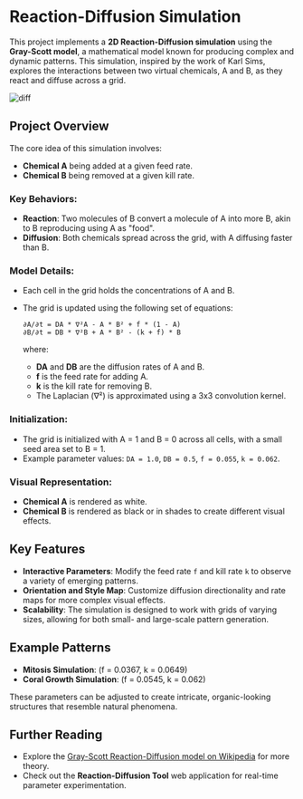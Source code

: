 # Reaction-Diffusion Simulation

This project implements a **2D Reaction-Diffusion simulation** using the **Gray-Scott model**, a mathematical model known for producing complex and dynamic patterns. This simulation, inspired by the work of Karl Sims, explores the interactions between two virtual chemicals, A and B, as they react and diffuse across a grid.

![diff](https://github.com/user-attachments/assets/41f99495-b773-428d-bf73-a72c255d7780)

## Project Overview

The core idea of this simulation involves:
- **Chemical A** being added at a given feed rate.
- **Chemical B** being removed at a given kill rate.

### Key Behaviors:
- **Reaction**: Two molecules of B convert a molecule of A into more B, akin to B reproducing using A as "food".
- **Diffusion**: Both chemicals spread across the grid, with A diffusing faster than B.

### Model Details:
- Each cell in the grid holds the concentrations of A and B.
- The grid is updated using the following set of equations:

    ```
    ∂A/∂t = DA * ∇²A - A * B² + f * (1 - A)
    ∂B/∂t = DB * ∇²B + A * B² - (k + f) * B
    ```

    where:
    - **DA** and **DB** are the diffusion rates of A and B.
    - **f** is the feed rate for adding A.
    - **k** is the kill rate for removing B.
    - The Laplacian (∇²) is approximated using a 3x3 convolution kernel.

### Initialization:
- The grid is initialized with A = 1 and B = 0 across all cells, with a small seed area set to B = 1.
- Example parameter values: `DA = 1.0`, `DB = 0.5`, `f = 0.055`, `k = 0.062`.

### Visual Representation:
- **Chemical A** is rendered as white.
- **Chemical B** is rendered as black or in shades to create different visual effects.

## Key Features

- **Interactive Parameters**: Modify the feed rate `f` and kill rate `k` to observe a variety of emerging patterns.
- **Orientation and Style Map**: Customize diffusion directionality and rate maps for more complex visual effects.
- **Scalability**: The simulation is designed to work with grids of varying sizes, allowing for both small- and large-scale pattern generation.

## Example Patterns

- **Mitosis Simulation**: (f = 0.0367, k = 0.0649)
- **Coral Growth Simulation**: (f = 0.0545, k = 0.062)

These parameters can be adjusted to create intricate, organic-looking structures that resemble natural phenomena.

## Further Reading

- Explore the [Gray-Scott Reaction-Diffusion model on Wikipedia](https://en.wikipedia.org/wiki/Reaction%E2%80%93diffusion_system) for more theory.
- Check out the **Reaction-Diffusion Tool** web application for real-time parameter experimentation.
